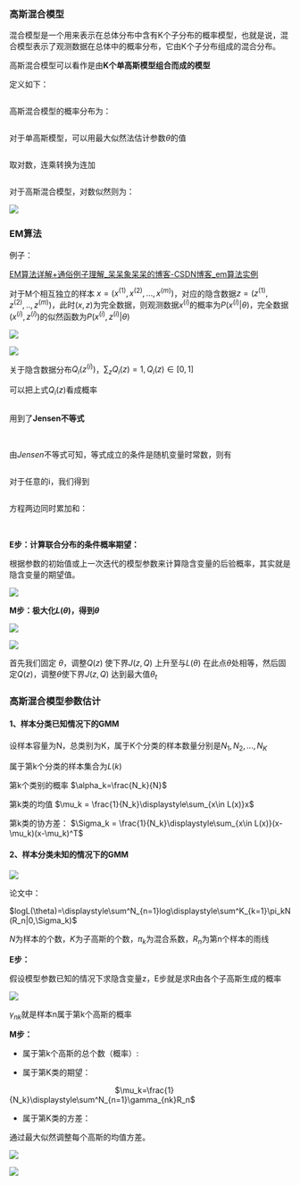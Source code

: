 ### 高斯混合模型

混合模型是一个用来表示在总体分布中含有K个子分布的概率模型，也就是说，混合模型表示了观测数据在总体中的概率分布，它由K个子分布组成的混合分布。

高斯混合模型可以看作是由**K个单高斯模型组合而成的模型**

定义如下：

<img title="" src="https://gitee.com/xjg0216/blogimg/raw/master/img/2022-03-31-09-22-52-image.png" alt="" data-align="center">

高斯混合模型的概率分布为：

<img src="https://gitee.com/xjg0216/blogimg/raw/master/img/2022-03-31-09-24-29-image.png" title="" alt="" data-align="center">

对于单高斯模型，可以用最大似然法估计参数$\theta$的值

<img title="" src="https://gitee.com/xjg0216/blogimg/raw/master/img/2022-03-31-09-26-00-image.png" alt="" data-align="center"><img src="https://gitee.com/xjg0216/blogimg/raw/master/img/2022-03-31-09-26-14-image.png" title="" alt="" data-align="center">

取对数，连乘转换为连加

<img src="https://gitee.com/xjg0216/blogimg/raw/master/img/2022-03-31-09-27-30-image.png" title="" alt="" data-align="center">

对于高斯混合模型，对数似然则为：

![](https://gitee.com/xjg0216/blogimg/raw/master/img/2022-03-31-09-28-47-image.png)

### EM算法

例子：

[EM算法详解+通俗例子理解_呆呆象呆呆的博客-CSDN博客_em算法实例](https://blog.csdn.net/qq_41554005/article/details/100591525)

对于M个相互独立的样本 $x=(x^{(1)},x^{(2)},...,x^{(m)})$，对应的隐含数据$z=(z^{(1)},z^{(2)},..,z^{(m)})$，此时$(x,z)$为完全数据，则观测数据$x^{(i)}$的概率为$P(x^{(i)}|\theta)$，完全数据$(x^{(i)},z^{(i)})$的似然函数为$P(x^{(i)},z^{(i)}|\theta)$

![](https://gitee.com/xjg0216/blogimg/raw/master/img/2022-03-31-10-00-22-image.png)

![](https://gitee.com/xjg0216/blogimg/raw/master/img/2022-03-31-10-03-03-image.png)

关于隐含数据分布$Q_i(z^{(i)})$，$\sum_zQ_i(z)=1, Q_i(z)\in [0,1]$

可以把上式$Q_i(z)$看成概率

<img src="https://gitee.com/xjg0216/blogimg/raw/master/img/2022-03-31-10-07-49-image.png" title="" alt="" data-align="center">

用到了**Jensen不等式**

<img src="https://gitee.com/xjg0216/blogimg/raw/master/img/2022-03-31-10-08-41-image.png" title="" alt="" data-align="center">

<img src="https://gitee.com/xjg0216/blogimg/raw/master/img/2022-03-31-10-17-25-d6ac36ebe989ebe1ab53c5a3b0238e3.jpg" title="" alt="" data-align="center">

由$Jensen$不等式可知，等式成立的条件是随机变量时常数，则有

<img src="https://gitee.com/xjg0216/blogimg/raw/master/img/2022-03-31-10-20-59-image.png" title="" alt="" data-align="center">

对于任意的i，我们得到

<img src="https://gitee.com/xjg0216/blogimg/raw/master/img/2022-03-31-10-22-04-image.png" title="" alt="" data-align="center">

方程两边同时累加和：

<img src="https://gitee.com/xjg0216/blogimg/raw/master/img/2022-03-31-10-22-37-image.png" title="" alt="" data-align="center">

<img src="https://gitee.com/xjg0216/blogimg/raw/master/img/2022-03-31-10-23-18-image.png" title="" alt="" data-align="center">

<img src="https://gitee.com/xjg0216/blogimg/raw/master/img/2022-03-31-10-23-54-image.png" title="" alt="" data-align="center">

**E步：计算联合分布的条件概率期望：**

根据参数的初始值或上一次迭代的模型参数来计算隐含变量的后验概率，其实就是隐含变量的期望值。

![](https://gitee.com/xjg0216/blogimg/raw/master/img/2022-03-31-10-32-32-image.png)

**M步：极大化$L(\theta)$，得到$\theta$**

![](https://gitee.com/xjg0216/blogimg/raw/master/img/2022-03-31-10-36-24-image.png)

![](https://gitee.com/xjg0216/blogimg/raw/master/img/2022-03-31-10-32-46-d2a44209f1135ecd93404299669b1ac.jpg)

首先我们固定 $\theta$，调整$Q ( z )$ 使下界$J ( z , Q )$ 上升至与$L ( θ )$ 在此点$\theta$处相等，然后固定$Q ( z )$，调整$\theta$使下界$J ( z , Q )$ 达到最大值$\theta_t$

### 高斯混合模型参数估计

#### 1、样本分类已知情况下的GMM

设样本容量为N，总类别为K，属于K个分类的样本数量分别是$N_1,N_2,...,N_K$

属于第k个分类的样本集合为$L(k)$

第k个类别的概率 $\alpha_k=\frac{N_k}{N}$

第k类的均值 $\mu_k = \frac{1}{N_k}\displaystyle\sum_{x\in L(x)}x$

第k类的协方差： $\Sigma_k = \frac{1}{N_k}\displaystyle\sum_{x\in L(x)}(x-\mu_k)(x-\mu_k)^T$

#### 2、样本分类未知的情况下的GMM

![](../AppData/Roaming/marktext/images/2022-03-31-09-28-47-image.png)

论文中：

$logL(\theta)=\displaystyle\sum^N_{n=1}log\displaystyle\sum^K_{k=1}\pi_kN(R_n|0,\Sigma_k)$

$N$为样本的个数，$K$为子高斯的个数，$\pi_k$为混合系数，$R_n$为第n个样本的雨线

**E步：**

假设模型参数已知的情况下求隐含变量z，E步就是求R由各个子高斯生成的概率

![](https://gitee.com/xjg0216/blogimg/raw/master/img/2022-03-31-11-36-15-image.png)

$\gamma_{nk}$就是样本n属于第k个高斯的概率

**M步：**

* 属于第k个高斯的总个数（概率）:<img src="https://gitee.com/xjg0216/blogimg/raw/master/img/2022-03-31-11-39-22-image.png" title="" alt="" data-align="center">

* 属于第K类的期望：

                                                $\mu_k=\frac{1}{N_k}\displaystyle\sum^N_{n=1}\gamma_{nk}R_n$

* 属于第K类的方差：<img src="https://gitee.com/xjg0216/blogimg/raw/master/img/2022-03-31-11-43-25-image.png" title="" alt="" data-align="center">

通过最大似然调整每个高斯的均值方差。

![](https://gitee.com/xjg0216/blogimg/raw/master/img/2022-03-31-11-45-26-image.png)

![](https://gitee.com/xjg0216/blogimg/raw/master/img/2022-03-31-12-02-38-fd8c41b1fc3a13f434a432e9aafe681.jpg)
